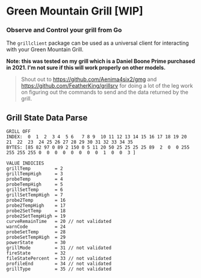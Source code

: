# Green Mountain Grill [WIP]

### Observe and Control your grill from Go

The `grillclient` package can be used as a universal client for 
interacting with your Green Mountain Grill.

__Note: this was tested on my grill which is a Daniel Boone Prime purchased 
in 2021. I'm  not sure if this will work properly on other models.__

> Shout out to https://github.com/Aenima4six2/gmg and https://github.com/FeatherKing/grillsrv 
> for doing a lot of the leg work on figuring out the commands to send and the 
> data returned by the grill.

## Grill State Data Parse
```
GRILL OFF
INDEX:  0  1  2  3 4  5 6   7 8 9  10 11 12 13 14 15 16 17 18 19 20  21  22  23  24 25 26 27 28 29 30 31 32 33 34 35
BYTES: [85 82 97 0 89 2 150 0 5 11 20 50 25 25 25 25 89  2  0  0 255 255 255 255 0  0  0  0  0  0  0  0  1  0  0  3 ]

VALUE INDICIES
grillTemp         = 2
grillTempHigh     = 3
probeTemp         = 4
probeTempHigh     = 5
grillSetTemp      = 6
grillSetTempHigh  = 7
probe2Temp        = 16
probe2TempHigh    = 17
probe2SetTemp     = 18
probe2SetTempHigh = 19
curveRemainTime   = 20 // not validated
warnCode          = 24
probeSetTemp      = 28
probeSetTempHigh  = 29
powerState        = 30
grillMode         = 31 // not validated
fireState         = 32
fileStatePercent  = 33 // not validated
profileEnd        = 34 // not validated
grillType         = 35 // not validated
```
